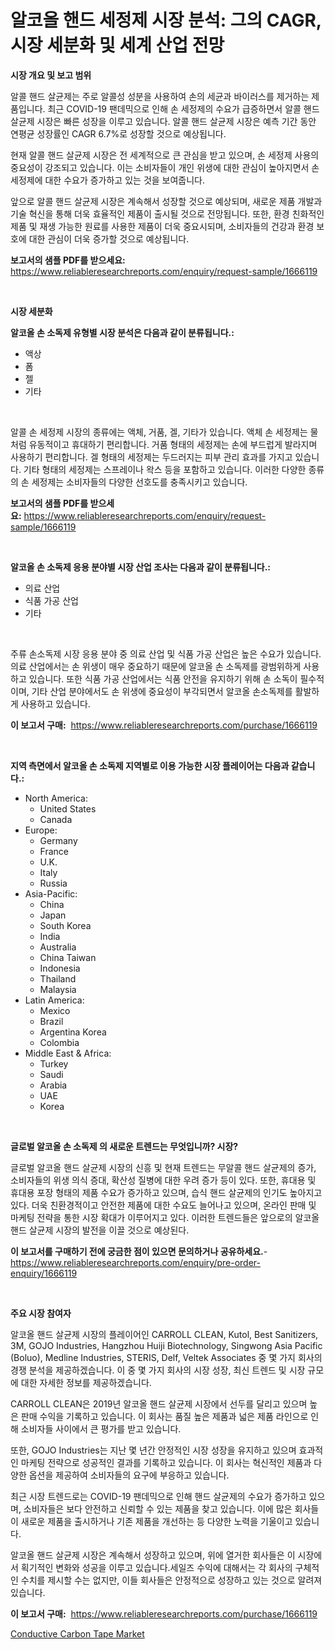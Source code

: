 <p><h1>알코올 핸드 세정제 시장 분석: 그의 CAGR, 시장 세분화 및 세계 산업 전망</h1></p><p><strong>시장 개요 및 보고 범위</strong></p>
<p><p>알콜 핸드 살균제는 주로 알콜성 성분을 사용하여 손의 세균과 바이러스를 제거하는 제품입니다. 최근 COVID-19 팬데믹으로 인해 손 세정제의 수요가 급증하면서 알콜 핸드 살균제 시장은 빠른 성장을 이루고 있습니다. 알콜 핸드 살균제 시장은 예측 기간 동안 연평균 성장률인 CAGR 6.7%로 성장할 것으로 예상됩니다. </p><p>현재 알콜 핸드 살균제 시장은 전 세계적으로 큰 관심을 받고 있으며, 손 세정제 사용의 중요성이 강조되고 있습니다. 이는 소비자들이 개인 위생에 대한 관심이 높아지면서 손 세정제에 대한 수요가 증가하고 있는 것을 보여줍니다.</p><p>앞으로 알콜 핸드 살균제 시장은 계속해서 성장할 것으로 예상되며, 새로운 제품 개발과 기술 혁신을 통해 더욱 효율적인 제품이 출시될 것으로 전망됩니다. 또한, 환경 친화적인 제품 및 재생 가능한 원료를 사용한 제품이 더욱 중요시되며, 소비자들의 건강과 환경 보호에 대한 관심이 더욱 증가할 것으로 예상됩니다.</p></p>
<p><strong>보고서의 샘플 PDF를 받으세요:</strong> <a href="https://www.reliableresearchreports.com/enquiry/request-sample/1666119">https://www.reliableresearchreports.com/enquiry/request-sample/1666119</a></p>
<p>&nbsp;</p>
<p><strong>시장 세분화</strong></p>
<p><strong>알코올 손 소독제 유형별 시장 분석은 다음과 같이 분류됩니다.:</strong></p>
<p><ul><li>액상</li><li>폼</li><li>젤</li><li>기타</li></ul></p>
<p>&nbsp;</p>
<p><p>알콜 손 세정제 시장의 종류에는 액체, 거품, 겔, 기타가 있습니다. 액체 손 세정제는 물처럼 유동적이고 휴대하기 편리합니다. 거품 형태의 세정제는 손에 부드럽게 발라지며 사용하기 편리합니다. 겔 형태의 세정제는 두드러지는 피부 관리 효과를 가지고 있습니다. 기타 형태의 세정제는 스프레이나 왁스 등을 포함하고 있습니다. 이러한 다양한 종류의 손 세정제는 소비자들의 다양한 선호도를 충족시키고 있습니다.</p></p>
<p><strong>보고서의 샘플 PDF를 받으세요:</strong>&nbsp;<a href="https://www.reliableresearchreports.com/enquiry/request-sample/1666119">https://www.reliableresearchreports.com/enquiry/request-sample/1666119</a></p>
<p>&nbsp;</p>
<p><strong> 알코올 손 소독제 응용 분야별 시장 산업 조사는 다음과 같이 분류됩니다.:</strong></p>
<p><ul><li>의료 산업</li><li>식품 가공 산업</li><li>기타</li></ul></p>
<p>&nbsp;</p>
<p><p>주류 손소독제 시장 응용 분야 중 의료 산업 및 식품 가공 산업은 높은 수요가 있습니다. 의료 산업에서는 손 위생이 매우 중요하기 때문에 알코올 손 소독제를 광범위하게 사용하고 있습니다. 또한 식품 가공 산업에서는 식품 안전을 유지하기 위해 손 소독이 필수적이며, 기타 산업 분야에서도 손 위생에 중요성이 부각되면서 알코올 손소독제를 활발하게 사용하고 있습니다.</p></p>
<p><strong>이 보고서 구매:</strong>&nbsp; <a href="https://www.reliableresearchreports.com/purchase/1666119">https://www.reliableresearchreports.com/purchase/1666119</a></p>
<p>&nbsp;</p>
<p><strong>지역 측면에서 알코올 손 소독제 지역별로 이용 가능한 시장 플레이어는 다음과 같습니다.:</strong></p>
<p><ul>
    <li>
        North America:
        <ul>
            <li>United States</li>
            <li>Canada</li>
        </ul>
    </li>
    <li>
        Europe:
        <ul>
            <li>Germany</li>
            <li>France</li>
            <li>U.K.</li>
            <li>Italy</li>
            <li>Russia</li>
        </ul>
    </li>
    <li>
        Asia-Pacific:
        <ul>
            <li>China</li>
            <li>Japan</li>
            <li>South Korea</li>
            <li>India</li>
            <li>Australia</li>
            <li>China Taiwan</li>
            <li>Indonesia</li>
            <li>Thailand</li>
            <li>Malaysia</li>
        </ul>
    </li>
    <li>
        Latin America:
        <ul>
            <li>Mexico</li>
            <li>Brazil</li>
            <li>Argentina Korea</li>
            <li>Colombia</li>
        </ul>
    </li>
    <li>
        Middle East & Africa:
        <ul>
            <li>Turkey</li>
            <li>Saudi</li>
            <li>Arabia</li>
            <li>UAE</li>
            <li>Korea</li>
        </ul>
    </li>
    </ul></p>
<p>&nbsp;</p>
<p><strong>글로벌 알코올 손 소독제 의 새로운 트렌드는 무엇입니까? 시장?</strong></p>
<p><p>글로벌 알코올 핸드 살균제 시장의 신흥 및 현재 트렌드는 무알콜 핸드 살균제의 증가, 소비자들의 위생 의식 증대, 확산성 질병에 대한 우려 증가 등이 있다. 또한, 휴대용 및 휴대용 포장 형태의 제품 수요가 증가하고 있으며, 습식 핸드 살균제의 인기도 높아지고 있다. 더욱 친환경적이고 안전한 제품에 대한 수요도 늘어나고 있으며, 온라인 판매 및 마케팅 전략을 통한 시장 확대가 이루어지고 있다. 이러한 트렌드들은 앞으로의 알코올 핸드 살균제 시장의 발전을 이끌 것으로 예상된다.</p></p>
<p><strong>이 보고서를 구매하기 전에 궁금한 점이 있으면 문의하거나 공유하세요.</strong>- <a href="https://www.reliableresearchreports.com/enquiry/pre-order-enquiry/1666119">https://www.reliableresearchreports.com/enquiry/pre-order-enquiry/1666119</a></p>
<p>&nbsp;</p>
<p><strong>주요 시장 참여자</strong></p>
<p><p>알코올 핸드 살균제 시장의 플레이어인 CARROLL CLEAN, Kutol, Best Sanitizers, 3M, GOJO Industries, Hangzhou Huiji Biotechnology, Singwong Asia Pacific (Boluo), Medline Industries, STERIS, Delf, Veltek Associates 중 몇 가지 회사의 경쟁 분석을 제공하겠습니다. 이 중 몇 가지 회사의 시장 성장, 최신 트렌드 및 시장 규모에 대한 자세한 정보를 제공하겠습니다.</p><p>CARROLL CLEAN은 2019년 알코올 핸드 살균제 시장에서 선두를 달리고 있으며 높은 판매 수익을 기록하고 있습니다. 이 회사는 품질 높은 제품과 넓은 제품 라인으로 인해 소비자들 사이에서 큰 평가를 받고 있습니다.</p><p>또한, GOJO Industries는 지난 몇 년간 안정적인 시장 성장을 유지하고 있으며 효과적인 마케팅 전략으로 성공적인 결과를 기록하고 있습니다. 이 회사는 혁신적인 제품과 다양한 옵션을 제공하여 소비자들의 요구에 부응하고 있습니다.</p><p>최근 시장 트렌드로는 COVID-19 팬데믹으로 인해 핸드 살균제의 수요가 증가하고 있으며, 소비자들은 보다 안전하고 신뢰할 수 있는 제품을 찾고 있습니다. 이에 많은 회사들이 새로운 제품을 출시하거나 기존 제품을 개선하는 등 다양한 노력을 기울이고 있습니다.</p><p>알코올 핸드 살균제 시장은 계속해서 성장하고 있으며, 위에 열거한 회사들은 이 시장에서 획기적인 변화와 성공을 이루고 있습니다.세일즈 수익에 대해서는 각 회사의 구체적인 수치를 제시할 수는 없지만, 이들 회사들은 안정적으로 성장하고 있는 것으로 알려져 있습니다.</p></p>
<p><strong>이 보고서 구매:</strong>&nbsp;&nbsp;<a href="https://www.reliableresearchreports.com/purchase/1666119">https://www.reliableresearchreports.com/purchase/1666119</a></p>
<p><p><a href="https://changeable-paste-463.notion.site/Decoding-the-Conductive-Carbon-Tape-Market-A-Deep-Dive-into-the-Latest-Market-Trends-Market-Segmen-a00b99367b5b4a05a39f79291c1eb1a7">Conductive Carbon Tape Market</a></p></p>
